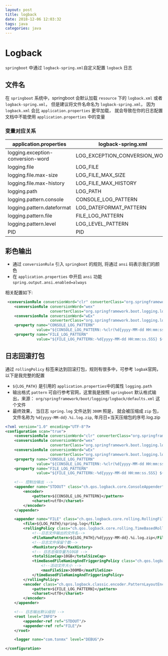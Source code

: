 ```yaml
---
layout: post
title: logback
date: 2018-12-06 12:03:32
tags: java
categories: java
---
```


# Logback

`springboot` 中通过 `logback-spring.xml`自定义配置 `logback` 日志

## 文件名

在 `springboot` 系统中，springboot 会默认加载 `resource` 下的 `logback.xml` 或者 `logback-spring.xml`， 但是建议将文件名命名为 `logback-spring.xml`， 因为`logback.xml` 会比 `application.properties` 更早加载， 就会导致在你的日志配置文档中不能使用 `application.properties` 中的变量

### 变量对应关系

| application.properties            | logback-spring.xml            |
| --------------------------------- | ----------------------------- |
| logging.exception-conversion-word | LOG_EXCEPTION_CONVERSION_WORD |
| logging.file                      | LOG_FILE                      |
| logging.file.max-size             | LOG_FILE_MAX_SIZE             |
| logging.file.max-history          | LOG_FILE_MAX_HISTORY          |
| logging.path                      | LOG_PATH                      |
| logging.pattern.console           | CONSOLE_LOG_PATTERN           |
| logging.pattern.dateformat        | LOG_DATEFORMAT_PATTERN        |
| logging.pattern.file              | FILE_LOG_PATTERN              |
| logging.pattern.level             | LOG_LEVEL_PATTERN             |
| PID                               | PID                           |

## 彩色输出

* 通过 `conversionRule` 引入 `springboot` 的规则, 将通过 `ansi` 码表示我们的颜色
* 在 `application.properties` 中开启 `ansi` 功能 `spring.output.ansi.enabled=always`

相关配置如下:

```xml
 <conversionRule conversionWord="clr" converterClass="org.springframework.boot.logging.logback.ColorConverter"/>
    <conversionRule conversionWord="wex"
                    converterClass="org.springframework.boot.logging.logback.WhitespaceThrowableProxyConverter"/>
    <conversionRule conversionWord="wEx"
                    converterClass="org.springframework.boot.logging.logback.ExtendedWhitespaceThrowableProxyConverter"/>
    <property name="CONSOLE_LOG_PATTERN"
              value="${CONSOLE_LOG_PATTERN:-%clr(%d{yyyy-MM-dd HH:mm:ss.SSS}){faint} %clr(${LOG_LEVEL_PATTERN:-%5p}) %clr(${PID:- }){magenta} %clr(---){faint} %clr([%15.15t]){faint} %clr(%-40.40logger{39}){cyan} %clr(:){faint} %m%n${LOG_EXCEPTION_CONVERSION_WORD:-%wEx}}"/>
    <property name="FILE_LOG_PATTERN"
              value="${FILE_LOG_PATTERN:-%d{yyyy-MM-dd HH:mm:ss.SSS} ${LOG_LEVEL_PATTERN:-%5p} ${PID:- } --- [%t] %-40.40logger{39} : %m%n${LOG_EXCEPTION_CONVERSION_WORD:-%wEx}}"/>
```

## 日志回滚打包

通过 `rollingPolicy` 标签来达到回滚打包，规则有很多中，可参考 `logbak`官网，以下是我完整的配置

* `${LOG_PATH}` 是引用的 `application.properties`中的属性 `logging.path`
* 输出格式 `pattern` 可自行参考官网，这里我是按照 `springboot` 默认格式输出，来源： `org/springframework/boot/logging/logback/defaults.xml` 这个文件
* 最终效果， 当日志 `spring.log` 文件达到 `300M` 照是， 就会被压缩成 `zip` 包，文件名称为 `%d{yyyy-MM-dd}.%i.log.zip`, 年月日+当天压缩包的序号.log.zip

```xml
<?xml version="1.0" encoding="UTF-8"?>
<configuration scan="true">
    <conversionRule conversionWord="clr" converterClass="org.springframework.boot.logging.logback.ColorConverter"/>
    <conversionRule conversionWord="wex"
                    converterClass="org.springframework.boot.logging.logback.WhitespaceThrowableProxyConverter"/>
    <conversionRule conversionWord="wEx"
                    converterClass="org.springframework.boot.logging.logback.ExtendedWhitespaceThrowableProxyConverter"/>
    <property name="CONSOLE_LOG_PATTERN"
              value="${CONSOLE_LOG_PATTERN:-%clr(%d{yyyy-MM-dd HH:mm:ss.SSS}){faint} %clr(${LOG_LEVEL_PATTERN:-%5p}) %clr(${PID:- }){magenta} %clr(---){faint} %clr([%15.15t]){faint} %clr(%-40.40logger{39}){cyan} %clr(:){faint} %m%n${LOG_EXCEPTION_CONVERSION_WORD:-%wEx}}"/>
    <property name="FILE_LOG_PATTERN"
              value="${FILE_LOG_PATTERN:-%d{yyyy-MM-dd HH:mm:ss.SSS} ${LOG_LEVEL_PATTERN:-%5p} ${PID:- } --- [%t] %-40.40logger{39} : %m%n${LOG_EXCEPTION_CONVERSION_WORD:-%wEx}}"/>

    <!-- 控制台输出 -->
    <appender name="STDOUT" class="ch.qos.logback.core.ConsoleAppender">
        <encoder>
            <pattern>${CONSOLE_LOG_PATTERN}</pattern>
            <charset>utf8</charset>
        </encoder>
    </appender>

    <appender name="FILE" class="ch.qos.logback.core.rolling.RollingFileAppender">
        <file>${LOG_PATH}/spring.log</file>
        <rollingPolicy class="ch.qos.logback.core.rolling.TimeBasedRollingPolicy">
            <!--日志文件输出的文件名-->
            <FileNamePattern>${LOG_PATH}/%d{yyyy-MM-dd}.%i.log.zip</FileNamePattern>
            <!--日志文件保留个数-->
            <MaxHistory>50</MaxHistory>
            <!-- 日志总保存量为10GB -->
            <totalSizeCap>10GB</totalSizeCap>
            <timeBasedFileNamingAndTriggeringPolicy class="ch.qos.logback.core.rolling.SizeAndTimeBasedFNATP">
                <!--活动文件大小 -->
                <maxFileSize>300MB</maxFileSize>
            </timeBasedFileNamingAndTriggeringPolicy>
        </rollingPolicy>
        <encoder class="ch.qos.logback.classic.encoder.PatternLayoutEncoder">
            <pattern>${FILE_LOG_PATTERN}</pattern>
            <charset>utf8</charset>
        </encoder>
    </appender>

    <!-- 日志输出默认级别 -->
    <root level="INFO">
        <appender-ref ref="STDOUT"/>
        <appender-ref ref="FILE"/>
    </root>

    <logger name="com.tonmx" level="DEBUG"/>

</configuration>
```